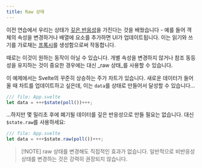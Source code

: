 ```yaml
---
title: Raw 상태
---
```


이전 연습에서 우리는 상태가 [깊은 반응성](deep-state)을 가진다는 것을 배웠습니다 - 예를 들어 객체의 속성을 변경하거나 배열에 요소를 추가하면 UI가 업데이트됩니다. 이는 읽기와 쓰기를 가로채는 [프록시](https://developer.mozilla.org/en-US/docs/Web/JavaScript/Reference/Global_Objects/Proxy)를 생성함으로써 작동합니다.

때로는 이것이 원하는 동작이 아닐 수 있습니다. 개별 속성을 변경하지 않거나 참조 동등성을 유지하는 것이 중요한 경우에는 대신 _raw 상태_를 사용할 수 있습니다.

이 예제에서는 Svelte의 꾸준히 상승하는 주가 차트가 있습니다. 새로운 데이터가 들어올 때 차트를 업데이트하고 싶은데, 이는 `data`를 상태로 만들어서 달성할 수 있습니다...

```js
/// file: App.svelte
let data = +++$state(poll())+++;
```

...하지만 몇 밀리초 후에 폐기될 데이터를 깊은 반응성으로 만들 필요는 없습니다. 대신 `$state.raw`를 사용하세요:

```js
/// file: App.svelte
let data = +++$state.raw(poll())+++;
```

> [!NOTE] raw 상태를 변경해도 직접적인 효과가 없습니다. 일반적으로 비반응성 상태를 변경하는 것은 강력히 권장되지 않습니다.
